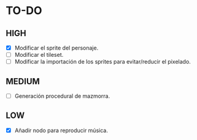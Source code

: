 # TO-DO

## HIGH

- [x] Modificar el sprite del personaje.
- [ ] Modificar el tileset.
- [ ] Modificar la importación de los sprites para evitar/reducir el pixelado.

## MEDIUM

- [ ] Generación procedural de mazmorra.

## LOW

- [x]  Añadir nodo para reproducir música.
